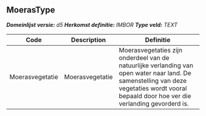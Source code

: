 ﻿## MoerasType

*__Domeinlijst versie:__ d5*
*__Herkomst definitie:__ IMBOR*
*__Type veld:__ TEXT*

|__Code__ |__Description__ |__Definitie__	|
|	---	|	---	|   ---	| 
| Moerasvegetatie | Moerasvegetatie | Moerasvegetaties zijn onderdeel van de natuurlijke verlanding van open water naar land. De samenstelling van deze vegetaties wordt vooral bepaald door hoe ver die verlanding gevorderd is. |
